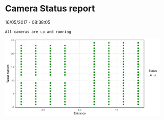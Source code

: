 Camera Status report
================
16/05/2017 - 08:38:05

    All cameras are up and running

![](camreport_files/figure-markdown_github/unnamed-chunk-2-1.png)

